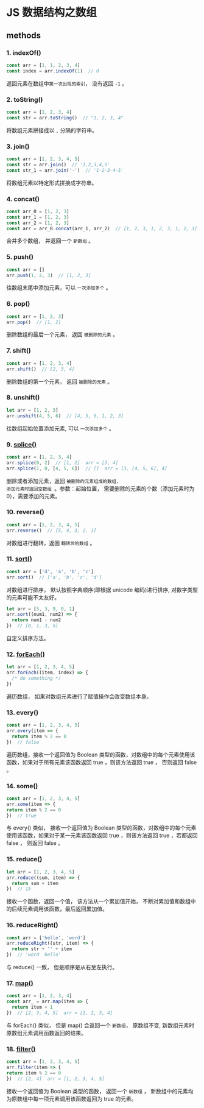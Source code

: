# JS 数据结构之数组

## methods

### 1. indexOf()

```js
const arr = [1, 1, 2, 3, 4]
const index = arr.indexOf(1)  // 0
```

返回元素在数组中<code>第一次出现的索引</code>， 没有返回 <code>-1</code> 。


### 2. toString()

```js
const arr = [1, 2, 3, 4]
const str = arr.toString()  // "1, 2, 3, 4"
```

将数组元素拼接成以 <code>,</code> 分隔的字符串。

### 3.  join()

```js
const arr = [1, 2, 3, 4, 5]
const str = arr.join()  // '1,2,3,4,5'
const str_1 = arr.join('-')  // '1-2-3-4-5'
```

将数组元素以特定形式拼接成字符串。

### 4. concat()

```js
const arr_0 = [1, 2, 3]
const arr_1 = [1, 2, 3]
const arr_2 = [1, 2, 3]
const arr = arr_0.concat(arr_1, arr_2)  // [1, 2, 3, 1, 2, 3, 1, 2, 3]
```

合并多个数组， 并返回一个 <code>新数组</code> 。

### 5. push()

```js
const arr = []
arr.push(1, 2, 3)  // [1, 2, 3]
```

往数组末尾中添加元素，可以 <code>一次添加多个</code> 。

### 6. pop()

```js
const arr = [1, 2, 3]
arr.pop()  // [1, 2]
```

删除数组的最后一个元素， 返回 <code>被删除的元素</code> 。

### 7. shift()

```js
const arr = [1, 2, 3, 4]
arr.shift()  // [2, 3, 4]
```

删除数组的第一个元素， 返回 <code>被删除的元素</code> 。

### 8. unshift()

```js
let arr = [1, 2, 3]
arr.unshift(4, 5, 6)  // [4, 5, 6, 1, 2, 3]
```

往数组起始位置添加元素, 可以 <code>一次添加多个</code> 。

### 9. [splice()]()

```js
const arr = [1, 2, 3, 4]
arr.splice(0, 2)  // [1, 2]  arr = [3, 4]
arr.splice(1, 0, [4, 5, 6])  // []  arr = [3, [4, 5, 6], 4]
```

删除或者添加元素，返回 <code>被删除的元素组成的数组， 添加元素时返回空数组 </code>。参数：起始位置， 需要删除的元素的个数（添加元素时为0），需要添加的元素。

### 10. reverse()

```js
const arr = [1, 2, 3, 4, 5]
arr.reverse()  // [5, 4, 3, 2, 1]
```

对数组进行翻转，返回 <code>翻转后的数组</code> 。

### 11. [sort()]()

```js
const arr = ['d', 'a', 'b', 'c']
arr.sort()  // ['a', 'b', 'c', 'd']
```

对数组进行排序， 默认按照字典顺序(即根据 unicode 编码)进行排序, 对数字类型的元素可能不太友好。

```js
let arr = [5, 3, 9, 0, 1]
arr.sort((num1, num2) => {
  return num1 - num2
})  // [0, 1, 3, 5]
```

自定义排序方法。

### 12. [forEach()]()

```js
let arr = [1, 2, 3, 4, 5]
arr.forEach((item, index) => {
  /* do something */
})
```

遍历数组， 如果对数组元素进行了赋值操作会改变数组本身。

### 13. every()

```js
const arr = [1, 2, 3, 4, 5]
arr.every(item => {
  return item % 2 == 0
})  // false
```

遍历数组，接收一个返回值为 Boolean 类型的函数，对数组中的每个元素使用该函数，如果对于所有元素该函数返回 true ，则该方法返回 true ， 否则返回 false 。

### 14. some()

```js
const arr = [1, 2, 3, 4, 5]
arr.some(item => {
return item % 2 == 0
})  // true
```

与 every() 类似， 接收一个返回值为 Boolean 类型的函数，对数组中的每个元素使用该函数，如果对于某一元素该函数返回 true ，则该方法返回 true ，若都返回 false ， 则返回 false 。

### 15. reduce()

```js
let arr = [1, 2, 3, 4, 5]
arr.reduce((sum, item) => {
  return sum + item
})  // 15
```

接收一个函数，返回一个值， 该方法从一个累加值开始， 不断对累加值和数组中的后续元素调用该函数，最后返回累加值。


### 16. reduceRight()

```js
const arr = ['hello', 'word']
arr.reduceRight((str, item) => {
  return str + '' + item
})  // 'word  hello'
```

与 reduce() 一致， 但是顺序是从右至左执行。

### 17. [map()]()

```js
const arr = [1, 2, 3, 4]
const arr_ = arr.map(item => {
  return item + 1
})  // [2, 3, 4, 5]  arr = [1, 2, 3, 4]
```

与 forEach() 类似， 但是 map() 会返回一个 <code>新数组</code>， 原数组不变, 新数组元素时原数组元素调用函数返回的结果。

### 18. [filter()]()

```js
const arr = [1, 2, 3, 4, 5]
arr.filter(item => {
return item % 2 == 0
})  // [2, 4]  arr = [1, 2, 3, 4, 5]
```

接收一个返回值为 Boolean 类型的函数， 返回一个 <code>新数组</code> ， 新数组中的元素均为原数组中每一项元素调用该函数返回为 true 的元素。